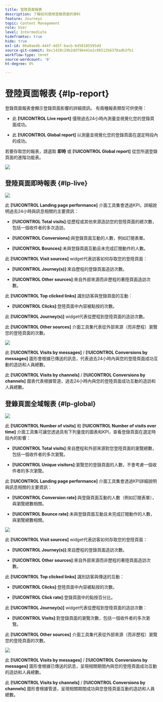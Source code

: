 ```yaml
---
title: 登陸頁面報表
description: 了解如何使用登錄頁面的資料
feature: Journeys
topic: Content Management
role: User
level: Intermediate
hidefromtoc: true
hide: true
exl-id: 06a0aedb-444f-4d3f-bacb-6d58185595dd
source-git-commit: 8ec1420c29b2dd796441e2c08512b6378adb3fb1
workflow-type: tm+mt
source-wordcount: '0'
ht-degree: 0%

---
```


# 登陸頁面報表 {#lp-report}

登錄頁面報表會顯示登錄頁面影響的詳細資訊。 有兩種報表類型可供使用：

* 此 **[!UICONTROL Live report]** 僅限過去24小時內測量並視覺化您的登錄頁面成功。

* 此 **[!UICONTROL Global report]** 以測量並視覺化您的登錄頁面在選定時段內的成功。

若要存取您的報表，請選取 **即時** 或 **[!UICONTROL Global report]** 從您所選登錄頁面的進階功能表。

![](../assets/landing_page_report_1.png)

## 登陸頁面即時報表 {#lp-live}

![](../assets/landing_page_report_2.png)

此 **[!UICONTROL Landing page performance]** 介面工具集會透過KPI，詳細說明過去24小時與訊息相關的主要資訊：

* **[!UICONTROL Total visits]**:從歷程或其他來源造訪您的登陸頁面的總次數，包括一個收件者的多次造訪。

* **[!UICONTROL Conversions]**:與登錄頁面互動的人數，例如訂閱表單。

* **[!UICONTROL Bounces]**:未與登錄頁面互動且未完成訂閱動作的人數。

此 **[!UICONTROL Visit sources]** widget代表訪客如何存取您的登陸頁面：

* **[!UICONTROL Journey(s)]**:來自歷程的登錄頁面造訪次數。

* **[!UICONTROL Other sources]**:來自外部來源而非歷程的著陸頁面造訪次數。

此 **[!UICONTROL Top clicked links]** 識別訪客與登錄頁面的互動：

* **[!UICONTROL Clicks]**:登陸頁面中內容被點按的次數。

此 **[!UICONTROL Journey(s)]** widget代表從歷程到登陸頁面的造訪次數。

此 **[!UICONTROL Other sources]** 介面工具集代表從外部來源（而非歷程）瀏覽您的登陸頁面的次數。

![](../assets/landing_page_report_3.png)

此 **[!UICONTROL Visits by messages]** / **[!UICONTROL Conversions by messages]** 圖形會根據已傳送的訊息，代表過去24小時內與您的登陸頁面成功互動的造訪和人員總數。

此 **[!UICONTROL Visits by channels]** / **[!UICONTROL Conversions by channels]** 圖表代表根據管道，過去24小時內與您的登陸頁面成功互動的造訪和人員總數。

## 登錄頁面全域報表 {#lp-global}

![](../assets/landing_page_report_4.png)

此 **[!UICONTROL Number of visits]** 和 **[!UICONTROL Number of visits over time]** 介面工具集可讓您透過具有下列量度的圖表和KPI，查看登錄頁面在選定時段內的影響：

* **[!UICONTROL Total visits]**:來自歷程和外部來源對您登陸頁面的瀏覽總數，包括一個收件者的多次瀏覽。

* **[!UICONTROL Unique visitors]**:瀏覽您的登錄頁面的人數，不會考慮一個收件者的多次瀏覽。

此 **[!UICONTROL Landing page performance]** 介面工具集會透過KPI詳細說明與訊息相關的主要資訊：

* **[!UICONTROL Conversion rate]**:與登錄頁面互動的人數（例如訂閱表單），與瀏覽總數相關。

* **[!UICONTROL Bounce rate]**:未與登錄頁面互動且未完成訂閱動作的人數，與瀏覽總數相關。

![](../assets/landing_page_report_5.png)

此 **[!UICONTROL Visit sources]** widget代表訪客如何存取您的登陸頁面：

* **[!UICONTROL Journey(s)]**:來自歷程的登錄頁面造訪次數。

* **[!UICONTROL Other sources]**:來自外部來源而非歷程的著陸頁面造訪次數。

此 **[!UICONTROL Top clicked links]** 識別訪客與傳送的互動：

* **[!UICONTROL Clicks]**:登陸頁面中內容被點按的次數。

* **[!UICONTROL Click rate]**:登錄頁面中的點按百分比。

此 **[!UICONTROL Journey(s)]** widget代表從歷程到登陸頁面的造訪次數：

* **[!UICONTROL Visits]**:對登錄頁面的瀏覽次數，包括一個收件者的多次瀏覽。

此 **[!UICONTROL Other sources]** 介面工具集代表從外部來源（而非歷程）瀏覽您的登陸頁面的次數。

![](../assets/landing_page_report_6.png)

此 **[!UICONTROL Visits by messages]** / **[!UICONTROL Conversions by messages]** 圖形會根據已傳送的訊息，呈現相關期間內與您的登陸頁面成功互動的造訪和人員總數。

此 **[!UICONTROL Visits by channels]** / **[!UICONTROL Conversions by channels]** 圖形會根據管道，呈現相關期間成功與您登陸頁面互動的造訪和人員總數。
